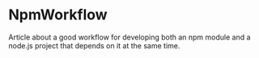 NpmWorkflow
===========

Article about a good workflow for developing both an npm module and a node.js project that depends on it at the same time.
